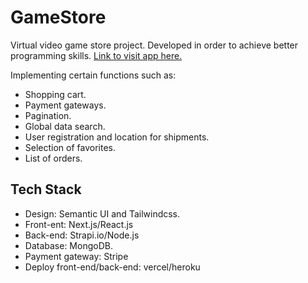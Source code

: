 # GameStore

Virtual video game store project.
Developed in order to achieve better programming skills.
[Link to visit app here.](https://gamestore-neon-omega.vercel.app/)

Implementing certain functions such as:
- Shopping cart.
- Payment gateways.
- Pagination.
- Global data search.
- User registration and location for shipments.
- Selection of favorites.
- List of orders.

## Tech Stack

- Design: Semantic UI and Tailwindcss.
- Front-ent: Next.js/React.js
- Back-end: Strapi.io/Node.js
- Database: MongoDB.
- Payment gateway: Stripe
- Deploy front-end/back-end: vercel/heroku
